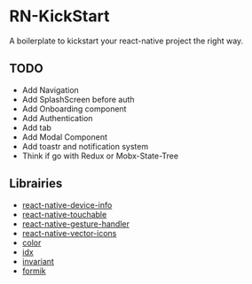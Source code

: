 # RN-KickStart

A boilerplate to kickstart your react-native project the right way.

## TODO

* Add Navigation
* Add SplashScreen before auth
* Add Onboarding component
* Add Authentication
* Add tab
* Add Modal Component
* Add toastr and notification system
* Think if go with Redux or Mobx-State-Tree

## Librairies

* [react-native-device-info](https://github.com/rebeccahughes/react-native-device-info)
* [react-native-touchable](https://github.com/AppAndFlow/react-native-touchable)
* [react-native-gesture-handler](https://github.com/kmagiera/react-native-gesture-handler)
* [react-native-vector-icons](https://github.com/oblador/react-native-vector-icons)
* [color](https://github.com/Qix-/color)
* [idx](https://github.com/facebookincubator/idx)
* [invariant](https://github.com/zertosh/invariant)
* [formik](https://github.com/jaredpalmer/formik)

